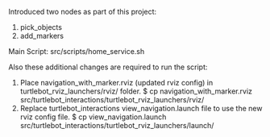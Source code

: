 Introduced two nodes as part of this project:
1. pick_objects
2. add_markers

Main Script:
src/scripts/home_service.sh

Also these additional changes are required to run the script:
1. Place navigation_with_marker.rviz (updated rviz config) in turtlebot_rviz_launchers/rviz/ folder.
  $ cp navigation_with_marker.rviz src/turtlebot_interactions/turtlebot_rviz_launchers/rviz/
2. Replace turtlebot_interactions view_navigation.launch file to use the new rviz config file. 
  $ cp view_navigation.launch src/turtlebot_interactions/turtlebot_rviz_launchers/launch/
